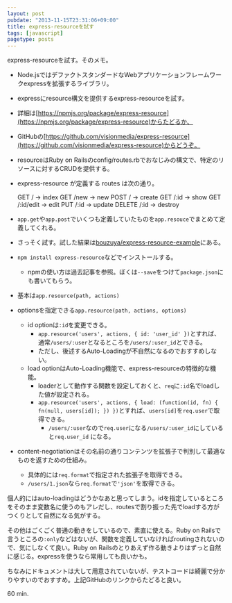 ```yaml
---
layout: post
pubdate: "2013-11-15T23:31:06+09:00"
title: express-resourceを試す
tags: [javascript]
pagetype: posts
---
```

express-resourceを試す。そのメモ。

- Node.jsではデファクトスタンダードなWebアプリケーションフレームワークexpressを拡張するライブラリ。
- expressにresource構文を提供するexpress-resourceを試す。
- 詳細は[https://npmjs.org/package/express-resource](https://npmjs.org/package/express-resource)からたどるか、
- GitHubの[https://github.com/visionmedia/express-resource](https://github.com/visionmedia/express-resource)からどうぞ。
- resourceはRuby on Railsのconfig/routes.rbでおなじみの構文で、特定のリソースに対するCRUDを提供する。
- express-resource が定義する routes は次の通り。

    GET     /                 ->  index
    GET     /new              ->  new
    POST    /                 ->  create
    GET     /:id              ->  show
    GET     /:id/edit         ->  edit
    PUT     /:id              ->  update
    DELETE  /:id              ->  destroy

- `app.get`や`app.post`でいくつも定義していたものを`app.resouce`でまとめて定義してくれる。
- さっそく試す。試した結果は[bouzuya/express-resource-example](https://github.com/bouzuya/express-resource-example)にある。

- `npm install express-resource`などでインストールする。
  - npmの使い方は過去記事を参照。ぼくは`--save`をつけて`package.json`にも書いてもらう。
- 基本は`app.resource(path, actions)`
- optionsを指定できる`app.resource(path, actions, options)`
  - id optionは`:id`を変更できる。
    - `app.resource('users', actions, { id: 'user_id' })`とすれば、通常`/users/:user`となるところを`/users/:user_id`とできる。
    - ただし、後述するAuto-Loadingが不自然になるのでおすすめしない。
  - load optionはAuto-Loading機能で、express-resourceの特徴的な機能。
    - loaderとして動作する関数を設定しておくと、`req`に`:id`名でloadした値が設定される。
    - `app.resource('users', actions, { load: (function(id, fn) { fn(null, users[id]); }) })`とすれば、`users[id]`を`req.user`で取得できる。
      - `/users/:user`なので`req.user`になる`/users/:user_id`にしていると`req.user_id` になる。
- content-negotiationはその名前の通りコンテンツを拡張子で判別して最適なものを返すための仕組み。
  - 具体的には`req.format`で指定された拡張子を取得できる。
  - `/users/1.json`なら`req.format`で`'json'`を取得できる。

個人的にはauto-loadingはどうかなあと思ってしまう。idを指定しているところをそのまま変数名に使うのもアレだし、routesで割り振った先でloadする方がつくりとして自然になる気がする。

その他はごくごく普通の動きをしているので、素直に使える。Ruby on Railsで言うところの`:only`などはないが、関数を定義していなければroutingされないので、気にしなくて良い。Ruby on Railsのとりあえず作る動きよりはずっと自然に感じる。expressを使うなら常用しても良いかも。

ちなみにドキュメントは大して用意されていないが、テストコードは綺麗で分かりやすいのでおすすめ。上記GitHubのリンクからたどると良い。

60 min.
